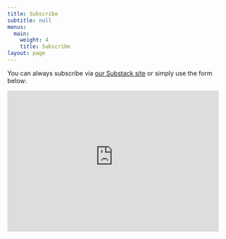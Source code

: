 ```yaml
---
title: Subscribe
subtitle: null
menus:
  main:
    weight: 4
    title: Subscribe
layout: page
---
```


You can always subscribe via [our Substack site](https://whyisthisinteresting.substack.com) or simply use the form below:

<iframe width="480" height="320" src="https://whyisthisinteresting.substack.com/embed" frameborder="0" scrolling="no"></iframe>
